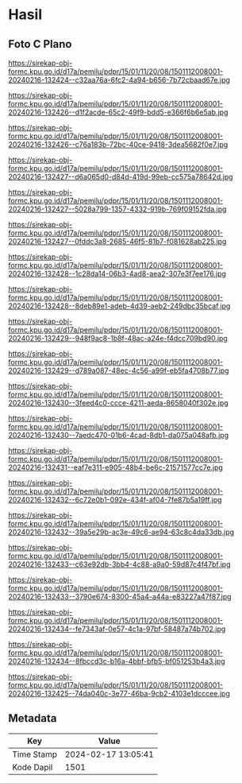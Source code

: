 # Hasil

## Foto C Plano

https://sirekap-obj-formc.kpu.go.id/d17a/pemilu/pdpr/15/01/11/20/08/1501112008001-20240216-132424--c32aa76a-6fc2-4a94-b656-7b72cbaad67e.jpg

https://sirekap-obj-formc.kpu.go.id/d17a/pemilu/pdpr/15/01/11/20/08/1501112008001-20240216-132426--d1f2acde-65c2-49f9-bdd5-e366f6b6e5ab.jpg

https://sirekap-obj-formc.kpu.go.id/d17a/pemilu/pdpr/15/01/11/20/08/1501112008001-20240216-132426--c76a183b-72bc-40ce-9418-3dea5682f0e7.jpg

https://sirekap-obj-formc.kpu.go.id/d17a/pemilu/pdpr/15/01/11/20/08/1501112008001-20240216-132427--d6a065d0-d84d-419d-99eb-cc575a78642d.jpg

https://sirekap-obj-formc.kpu.go.id/d17a/pemilu/pdpr/15/01/11/20/08/1501112008001-20240216-132427--5028a799-1357-4332-919b-769f09152fda.jpg

https://sirekap-obj-formc.kpu.go.id/d17a/pemilu/pdpr/15/01/11/20/08/1501112008001-20240216-132427--0fddc3a8-2685-46f5-81b7-f081628ab225.jpg

https://sirekap-obj-formc.kpu.go.id/d17a/pemilu/pdpr/15/01/11/20/08/1501112008001-20240216-132428--1c28da14-06b3-4ad8-aea2-307e3f7ee176.jpg

https://sirekap-obj-formc.kpu.go.id/d17a/pemilu/pdpr/15/01/11/20/08/1501112008001-20240216-132428--8deb89e1-adeb-4d39-aeb2-249dbc35bcaf.jpg

https://sirekap-obj-formc.kpu.go.id/d17a/pemilu/pdpr/15/01/11/20/08/1501112008001-20240216-132429--948f9ac8-1b8f-48ac-a24e-f4dcc709bd90.jpg

https://sirekap-obj-formc.kpu.go.id/d17a/pemilu/pdpr/15/01/11/20/08/1501112008001-20240216-132429--d789a087-48ec-4c56-a99f-eb5fa4708b77.jpg

https://sirekap-obj-formc.kpu.go.id/d17a/pemilu/pdpr/15/01/11/20/08/1501112008001-20240216-132430--3feed4c0-ccce-4211-aeda-8658040f302e.jpg

https://sirekap-obj-formc.kpu.go.id/d17a/pemilu/pdpr/15/01/11/20/08/1501112008001-20240216-132430--7aedc470-01b6-4cad-8db1-da075a048afb.jpg

https://sirekap-obj-formc.kpu.go.id/d17a/pemilu/pdpr/15/01/11/20/08/1501112008001-20240216-132431--eaf7e311-e905-48b4-be6c-21571577cc7e.jpg

https://sirekap-obj-formc.kpu.go.id/d17a/pemilu/pdpr/15/01/11/20/08/1501112008001-20240216-132432--6c72e0b1-092e-434f-af04-7fe87b5a19ff.jpg

https://sirekap-obj-formc.kpu.go.id/d17a/pemilu/pdpr/15/01/11/20/08/1501112008001-20240216-132432--39a5e29b-ac3e-49c6-ae94-63c8c4da33db.jpg

https://sirekap-obj-formc.kpu.go.id/d17a/pemilu/pdpr/15/01/11/20/08/1501112008001-20240216-132433--c63e92db-3bb4-4c88-a9a0-59d87c4f47bf.jpg

https://sirekap-obj-formc.kpu.go.id/d17a/pemilu/pdpr/15/01/11/20/08/1501112008001-20240216-132433--3790e674-8300-45a4-a44a-e83227a47f87.jpg

https://sirekap-obj-formc.kpu.go.id/d17a/pemilu/pdpr/15/01/11/20/08/1501112008001-20240216-132434--fe7343af-0e57-4c1a-97bf-58487a74b702.jpg

https://sirekap-obj-formc.kpu.go.id/d17a/pemilu/pdpr/15/01/11/20/08/1501112008001-20240216-132434--8fbccd3c-b16a-4bbf-bfb5-bf051253b4a3.jpg

https://sirekap-obj-formc.kpu.go.id/d17a/pemilu/pdpr/15/01/11/20/08/1501112008001-20240216-132425--74da040c-3e77-46ba-9cb2-4103e1dcccee.jpg


## Metadata

| Key        | Value               |
| ---------- | ------------------- |
| Time Stamp | 2024-02-17 13:05:41 |
| Kode Dapil | 1501                |



